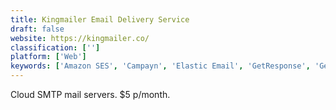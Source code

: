 ```yaml
---
title: Kingmailer Email Delivery Service
draft: false 
website: https://kingmailer.co/
classification: ['']
platform: ['Web']
keywords: ['Amazon SES', 'Campayn', 'Elastic Email', 'GetResponse', 'GetSiteControl', 'HelpCrunch', 'MailChimp', 'Mailgun', 'Mandrill', 'OptinMonster', 'Postmark', 'SendGrid', 'SendInBlue', 'SendPulse', 'Sendy', 'WhizzMail', 'mailspice analytics', 'shiftmail']
---
```

Cloud SMTP mail servers. $5 p/month.